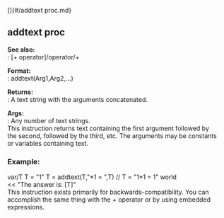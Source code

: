 []{#/addtext proc.md}    
## addtext proc    
**See also:**    
:   [+ operator]/operator/+    
<!-- -->    
**Format:**    
:   addtext(Arg1,Arg2,\...)    
<!-- -->    
**Returns:**    
:   A text string with the arguments concatenated.    
<!-- -->    
**Args:**    
:   Any number of text strings.    
This instruction returns text containing the first argument followed by    
the second, followed by the third, etc. The arguments may be constants    
or variables containing text.    
### Example:    
var/T T = \"1\" T = addtext(T,\"\*1 = \",T) // T = \"1\*1 = 1\" world    
\<\< \"The answer is: \[T\]\"    
This instruction exists primarily for backwards-compatibility. You can    
accomplish the same thing with the + operator or by using embedded    
expressions.  